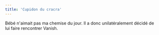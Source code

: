 ```yaml
---
title: 'Cupidon du cracra'
---
```


Bébé n'aimait pas ma chemise du jour. Il a donc unilatéralement décidé de lui
faire rencontrer Vanish.
